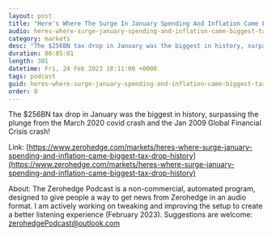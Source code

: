 ```yaml
---
layout: post
title: "Here's Where The Surge In January Spending And Inflation Came From: Biggest Tax Drop In History"
audio: heres-where-surge-january-spending-and-inflation-came-biggest-tax-drop-history-1
category: markets
desc: "The $256BN tax drop in January was the biggest in history, surpassing the plunge from the March 2020 covid crash and the Jan 2009 Global Financial Crisis crash!"
duration: 00:05:01
length: 301
datetime: Fri, 24 Feb 2023 18:11:00 +0000
tags: podcast
guid: heres-where-surge-january-spending-and-inflation-came-biggest-tax-drop-history-0
order: 0
---
```

The $256BN tax drop in January was the biggest in history, surpassing the plunge from the March 2020 covid crash and the Jan 2009 Global Financial Crisis crash!

Link: [https://www.zerohedge.com/markets/heres-where-surge-january-spending-and-inflation-came-biggest-tax-drop-history](https://www.zerohedge.com/markets/heres-where-surge-january-spending-and-inflation-came-biggest-tax-drop-history)

About: The Zerohedge Podcast is a non-commercial, automated program, designed to give people a way to get news from Zerohedge in an audio format.  I am actively working on tweaking and improving the setup to create a better listening experience (February 2023).  Suggestions are welcome: [zerohedgePodcast@outlook.com](mailto:zerohedgePodcast@outlook.com)